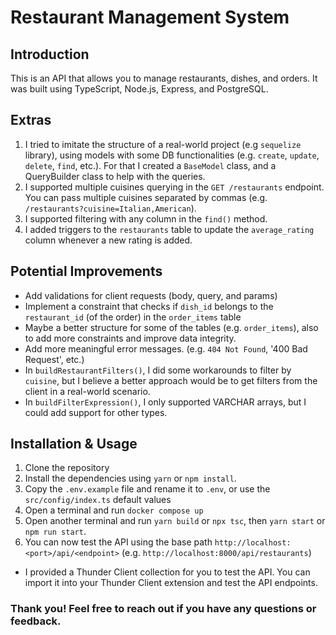 # Restaurant Management System

## Introduction

This is an API that allows you to manage restaurants, dishes, and orders. It was built using TypeScript, Node.js, Express, and PostgreSQL.

## Extras

1. I tried to imitate the structure of a real-world project (e.g `sequelize` library), using models with some DB functionalities (e.g. `create`, `update`, `delete`, `find`, etc.). For that I created a `BaseModel` class, and a QueryBuilder class to help with the queries.
2. I supported multiple cuisines querying in the `GET /restaurants` endpoint. You can pass multiple cuisines separated by commas (e.g. `/restaurants?cuisine=Italian,American`).
3. I supported filtering with any column in the `find()` method.
4. I added triggers to the `restaurants` table to update the `average_rating` column whenever a new rating is added.

## Potential Improvements

- Add validations for client requests (body, query, and params)
- Implement a constraint that checks if `dish_id` belongs to the `restaurant_id` (of the order) in the `order_items` table
- Maybe a better structure for some of the tables (e.g. `order_items`), also to add more constraints and improve data integrity.
- Add more meaningful error messages. (e.g. `404 Not Found`, '400 Bad Request', etc.)
- In `buildRestaurantFilters()`, I did some workarounds to filter by `cuisine`, but I believe a better approach would be to get filters from the client in a real-world scenario.
- In `buildFilterExpression()`, I only supported VARCHAR arrays, but I could add support for other types.

## Installation & Usage

1. Clone the repository
2. Install the dependencies using `yarn` or `npm install`.
3. Copy the `.env.example` file and rename it to `.env`, or use the `src/config/index.ts` default values
4. Open a terminal and run `docker compose up`
5. Open another terminal and run `yarn build` or `npx tsc`, then `yarn start` or `npm run start`.
6. You can now test the API using the base path `http://localhost:<port>/api/<endpoint>` (e.g. `http://localhost:8000/api/restaurants`)

- I provided a Thunder Client collection for you to test the API. You can import it into your Thunder Client extension and test the API endpoints.

### Thank you! Feel free to reach out if you have any questions or feedback.

